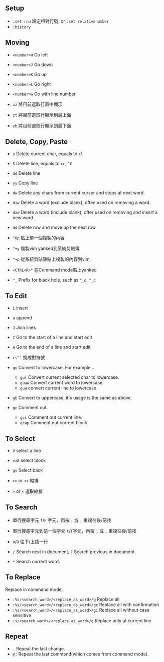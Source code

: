 ## Setup

- `:set rnu` 設定相對行號, or `:set relativenumber`
- `:history`

## Moving

- `<number>H` Go left
- `<number>J` Go down
- `<number>K` Go up 
- `<number>L` Go right
- `<number>G` Go with line number

- `zz` 將目前選取行置中顯示
- `zt` 將目前選取行顯示到最上面
- `zb` 將目前選取行顯示到最下面



## Delete, Copy, Paste

- `s` Delete current char, equals to `cl`
- `S` Delete line, equals to `cc`, `^C`
- `dd` Delete line
- `yy` Copy line

- `dw` Delete any chars from current cursor and stops at next word.
- `diw` Delete a word (exclude blank), often used on removing a word.
- `daw` Delete a word (include blank), ofter used on removing and insert a new word.
- `dd` Delete row and move up the next row

- `"0p` 貼上前一個複製的內容 
- `"+y` 複製vim yanked到系統剪貼簿
- `"+p` 從系統剪貼簿貼上複製的內容到vim
- `<CTRL+R>"` 在Command mode貼上yanked  

- `"_` Prefix for black hole, such as `"_d`, `"_c`



## To Edit

- `i` insert
- `a` append
- `J` Join lines
- `I` Go to the start of a line and start edit
- `A` Go to the end of a line and start edit

- `cs"'` 換成對符號

- `gu` Convert to lowercase. For example...
   - `gul` Convert current selected char to lowercase.
   - `guaw` Convert current word to lowercase.
   - `guu` convert current line to lowercase.
- `gU` Convert to uppercase, it's usage is the same as above.

- `gc` Comment out.
   - `gcc` Comment out current line.
   - `gcap` Comment out current block.


## To Select

- `V` select a line
- `viB` select block
- `gv` Select back

- `>>` or `<<` 縮排
- `>` or `<` 選取縮排


## To Search

- 單行搜尋字元  `f`/`F` 字元，再按 `;` 或 `,` 重複往後/前找
- 單行搜尋字元到前一個字元  `t`/`T`字元，再按 `;` 或 `,` 重複往後/前找
-  `o`/`O` 往下/上插一行 

- `/` Search next in document, `?` Search previous in document.
- `*` Search current word.

## To Replace

Replace in command mode,

- `:%s/<search_word>/<replace_as_word>/g` Replace all
- `:%s/<search_word>/<replace_as_word>/gc` Replace all with confirmation
- `:%s/<search_word>/<replace_as_word>/gi` Replace all without case sensitive
- `:s/<search_word>/<replace_as_word>/g` Replace only at current line


## Repeat

- `.` Repeat the last change.
- `@:` Repeat the last command(which comes from command mode).







